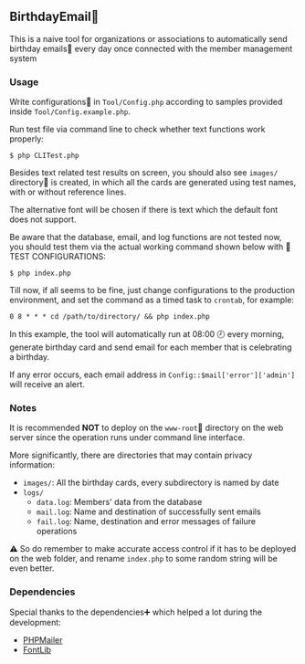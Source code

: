 ## BirthdayEmail:cake:
This is a naive tool for organizations or associations to automatically send birthday emails:email: every day once connected with the member management system

### Usage
Write configurations:pencil: in `Tool/Config.php` according to samples provided inside `Tool/Config.example.php`.

Run test file via command line to check whether text functions work properly:

```shell
$ php CLITest.php
```

Besides text related test results on screen, you should also see `images/` directory:file_folder: is created, in which all the cards are generated using test names, with or without reference lines.

The alternative font will be chosen if there is text which the default font does not support.

Be aware that the database, email, and log functions are not tested now, you should test them via the actual working command shown below with :wrench:TEST CONFIGURATIONS:

```shell
$ php index.php
```

Till now, if all seems to be fine, just change configurations to the production environment, and set the command as a timed task to `crontab`, for example:

```
0 8 * * * cd /path/to/directory/ && php index.php
```

In this example, the tool will automatically run at 08:00 :clock8: every morning, generate birthday card and send email for each member that is celebrating a birthday.

If any error occurs, each email address in `Config::$mail['error']['admin']` will receive an alert.

### Notes
It is recommended **NOT** to deploy on the `www-root`:link: directory on the web server since the operation runs under command line interface.

More significantly, there are directories that may contain privacy information:

- `images/`: All the birthday cards, every subdirectory is named by date
- `logs/`
  - `data.log`: Members' data from the database
  - `mail.log`: Name and destination of successfully sent emails
  - `fail.log`: Name, destination and error messages of failure operations

:warning: So do remember to make accurate access control if it has to be deployed on the web folder, and rename `index.php` to some random string will be even better.

### Dependencies
Special thanks to the dependencies:heavy_plus_sign: which helped a lot during the development:
- [PHPMailer](https://github.com/PHPMailer/PHPMailer)
- [FontLib](https://github.com/PhenX/php-font-lib)

